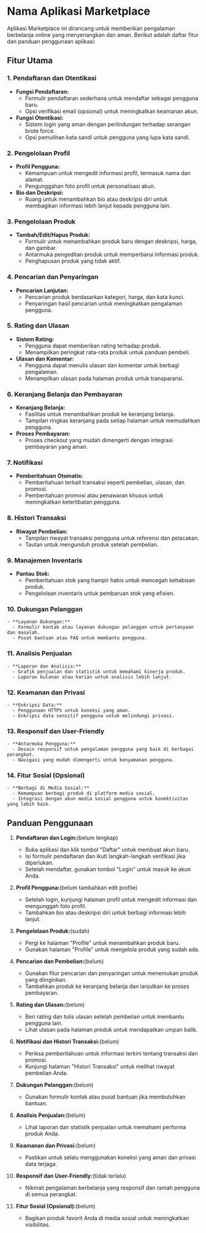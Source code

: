 # Nama Aplikasi Marketplace

Aplikasi Marketplace ini dirancang untuk memberikan pengalaman berbelanja online yang menyenangkan dan aman. Berikut adalah daftar fitur dan panduan penggunaan aplikasi:

## Fitur Utama

### 1. Pendaftaran dan Otentikasi

- **Fungsi Pendaftaran:**
  - Formulir pendaftaran sederhana untuk mendaftar sebagai pengguna baru.
  - Opsi verifikasi email (opsional) untuk meningkatkan keamanan akun.
- **Fungsi Otentikasi:**
  - Sistem login yang aman dengan perlindungan terhadap serangan brute force.
  - Opsi pemulihan kata sandi untuk pengguna yang lupa kata sandi.

### 2. Pengelolaan Profil

- **Profil Pengguna:**
  - Kemampuan untuk mengedit informasi profil, termasuk nama dan alamat.
  - Pengunggahan foto profil untuk personalisasi akun.
- **Bio dan Deskripsi:**
  - Ruang untuk menambahkan bio atau deskripsi diri untuk membagikan informasi lebih lanjut kepada pengguna lain.

### 3. Pengelolaan Produk

- **Tambah/Edit/Hapus Produk:**
  - Formulir untuk menambahkan produk baru dengan deskripsi, harga, dan gambar.
  - Antarmuka pengeditan produk untuk memperbarui informasi produk.
  - Penghapusan produk yang tidak aktif.

### 4. Pencarian dan Penyaringan

- **Pencarian Lanjutan:**
  - Pencarian produk berdasarkan kategori, harga, dan kata kunci.
  - Penyaringan hasil pencarian untuk meningkatkan pengalaman pengguna.

### 5. Rating dan Ulasan

- **Sistem Rating:**
  - Pengguna dapat memberikan rating terhadap produk.
  - Menampilkan peringkat rata-rata produk untuk panduan pembeli.
- **Ulasan dan Komentar:**
  - Pengguna dapat menulis ulasan dan komentar untuk berbagi pengalaman.
  - Menampilkan ulasan pada halaman produk untuk transparansi.

### 6. Keranjang Belanja dan Pembayaran

- **Keranjang Belanja:**
  - Fasilitas untuk menambahkan produk ke keranjang belanja.
  - Tampilan ringkas keranjang pada setiap halaman untuk memudahkan pengguna.
- **Proses Pembayaran:**
  - Proses checkout yang mudah dimengerti dengan integrasi pembayaran yang aman.

### 7. Notifikasi

- **Pemberitahuan Otomatis:**
  - Pemberitahuan terkait transaksi seperti pembelian, ulasan, dan promosi.
  - Pemberitahuan promosi atau penawaran khusus untuk meningkatkan keterlibatan pengguna.

### 8. Histori Transaksi

- **Riwayat Pembelian:**
  - Tampilan riwayat transaksi pengguna untuk referensi dan pelacakan.
  - Tautan untuk mengunduh produk setelah pembelian.

### 9. Manajemen Inventaris

- **Pantau Stok:**
  - Pemberitahuan stok yang hampir habis untuk mencegah kehabisan produk.
  - Pengelolaan inventaris untuk pembaruan stok yang efisien.

### 10. Dukungan Pelanggan

    - **Layanan Dukungan:**
      - Formulir kontak atau layanan dukungan pelanggan untuk pertanyaan dan masalah.
      - Pusat bantuan atau FAQ untuk membantu pengguna.

### 11. Analisis Penjualan

    - **Laporan dan Analisis:**
      - Grafik penjualan dan statistik untuk memahami kinerja produk.
      - Laporan bulanan atau harian untuk analisis lebih lanjut.

### 12. Keamanan dan Privasi

    - **Enkripsi Data:**
      - Penggunaan HTTPS untuk koneksi yang aman.
      - Enkripsi data sensitif pengguna untuk melindungi privasi.

### 13. Responsif dan User-Friendly

    - **Antarmuka Pengguna:**
      - Desain responsif untuk pengalaman pengguna yang baik di berbagai perangkat.
      - Navigasi yang mudah dimengerti untuk kenyamanan pengguna.

### 14. Fitur Sosial (Opsional)

    - **Berbagi di Media Sosial:**
      - Kemampuan berbagi produk di platform media sosial.
      - Integrasi dengan akun media sosial pengguna untuk konektivitas yang lebih baik.

## Panduan Penggunaan

1. **Pendaftaran dan Login:**(belum lengkap)

   - Buka aplikasi dan klik tombol "Daftar" untuk membuat akun baru.
   - Isi formulir pendaftaran dan ikuti langkah-langkah verifikasi jika diperlukan.
   - Setelah mendaftar, gunakan tombol "Login" untuk masuk ke akun Anda.

2. **Profil Pengguna:**(belum tambahkan edit profile)

   - Setelah login, kunjungi halaman profil untuk mengedit informasi dan mengunggah foto profil.
   - Tambahkan bio atau deskripsi diri untuk berbagi informasi lebih lanjut.

3. **Pengelolaan Produk:**(sudah)

   - Pergi ke halaman "Profile" untuk menambahkan produk baru.
   - Gunakan halaman "Profile" untuk mengelola produk yang sudah ada.

4. **Pencarian dan Pembelian:**(belum)

   - Gunakan fitur pencarian dan penyaringan untuk menemukan produk yang diinginkan.
   - Tambahkan produk ke keranjang belanja dan lanjutkan ke proses pembayaran.

5. **Rating dan Ulasan:**(belum)

   - Beri rating dan tulis ulasan setelah pembelian untuk membantu pengguna lain.
   - Lihat ulasan pada halaman produk untuk mendapatkan umpan balik.

6. **Notifikasi dan Histori Transaksi:**(belum)

   - Periksa pemberitahuan untuk informasi terkini tentang transaksi dan promosi.
   - Kunjungi halaman "Histori Transaksi" untuk melihat riwayat pembelian Anda.

7. **Dukungan Pelanggan:**(belum)

   - Gunakan formulir kontak atau pusat bantuan jika membutuhkan bantuan.

8. **Analisis Penjualan:**(belum)

   - Lihat laporan dan statistik penjualan untuk memahami performa produk Anda.

9. **Keamanan dan Privasi:**(belum)

   - Pastikan untuk selalu menggunakan koneksi yang aman dan privasi data terjaga.

10. **Responsif dan User-Friendly:**(tidak terlalu)

    - Nikmati pengalaman berbelanja yang responsif dan ramah pengguna di semua perangkat.

11. **Fitur Sosial (Opsional):**(belum)
    - Bagikan produk favorit Anda di media sosial untuk meningkatkan visibilitas.
